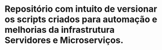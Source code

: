 # Repositório com intuito de versionar os scripts criados para automação e melhorias da infrastrutura Servidores e Microserviços.
